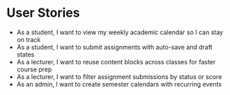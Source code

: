 # User Stories

- As a student, I want to view my weekly academic calendar so I can stay on track
- As a student, I want to submit assignments with auto-save and draft states
- As a lecturer, I want to reuse content blocks across classes for faster course prep
- As a lecturer, I want to filter assignment submissions by status or score
- As an admin, I want to create semester calendars with recurring events
